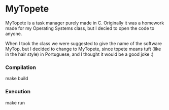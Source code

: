 # MyTopete

MyTopete is a task manager purely made in C.
Originally it was a homework made for my Operating Systems class, but I decied to open the code to anyone.


When I took the class we were suggested to give the name of the software MyTop, but I decided to change to MyTopete, since topete means tuft (like in the hair style) in Portuguese, and I thought it would be a good joke :)


### Compilation
make build

### Execution
make run
